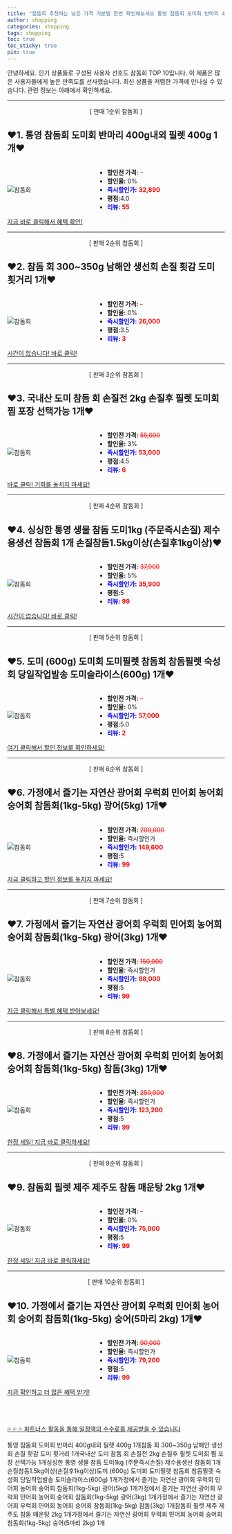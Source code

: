 ```yaml
---
title: "참돔회 추천하는 낮은 가격 기본템 한번 확인해보세요 통영 참돔회 도미회 반마리 400g내외"
author: shopping
categories: shopping
tags: shopping
toc: true
toc_sticky: true
pin: true
---
```

안녕하세요. 인기 상품들로 구성된 사용자 선호도 참돔회 TOP 10입니다. 이 제품은 많은 사용자들에게 높은 만족도를 선사했습니다. 최신 상품을 저렴한 가격에 만나실 수 있습니다. 관련 정보는 아래에서 확인하세요.

---
<p class="toplist" style="margin: 0 auto; display: block; width: fit-content;">[ 판매 1순위 참돔회 ]</p>

<h2><strong>❤️1. 통영 참돔회 도미회 반마리 400g내외 필렛 400g 1개❤️</strong></h2>

<div style="display: flex; align-items: center;">
    <div style="flex: 0.4;">
        <img src="https://thumbnail6.coupangcdn.com/thumbnails/remote/230x230ex/image/vendor_inventory/bbef/23e55cc018cd9a972eda8e8ee8c5902d91c234252795f8e4c9ed3b6ef2fd.jpg" alt="참돔회" style="max-width: 100%;">
    </div>
    <div style="flex: 0.6; margin-left: 10px;">
        <ul>
            <li><strong>할인전 가격:</strong> <del style="color: red;">-</del></li>
            <li><strong>할인율:</strong> 0%</li>
            <li><span style='color:blue'><strong>즉시할인가:</strong></span> <span style='color:red'><strong>32,890</strong></span></li>
            <li><strong>평점:</strong>4.0</li>
            <li><span style='color:blue'><strong>리뷰:</strong></span> <span style='color:red'><strong>55</strong></span></li>
        </ul>
    </div>
</div>
<div class="center">
    <a href="https://selin100587001.github.io?lptag=AF9450613&subid=githubio&pageKey=2317962189&traceid=V0-153&itemId=4001289925&vendorItemId=70645291559" class="myButton">
        지금 바로 클릭해서 혜택 확인!
    </a>
</div>


---
<p class="toplist" style="margin: 0 auto; display: block; width: fit-content;">[ 판매 2순위 참돔회 ]</p>

<h2><strong>❤️2. 참돔 회 300~350g 남해안 생선회 손질 횟감 도미 횟거리 1개❤️</strong></h2>

<div style="display: flex; align-items: center;">
    <div style="flex: 0.4;">
        <img src="https://thumbnail7.coupangcdn.com/thumbnails/remote/230x230ex/image/vendor_inventory/1dde/9b6dd9dea6169bf1d87e90dce79eec69bb3b86ffc951002203b58efff1df.jpg" alt="참돔회" style="max-width: 100%;">
    </div>
    <div style="flex: 0.6; margin-left: 10px;">
        <ul>
            <li><strong>할인전 가격:</strong> <del style="color: red;">-</del></li>
            <li><strong>할인율:</strong> 0%</li>
            <li><span style='color:blue'><strong>즉시할인가:</strong></span> <span style='color:red'><strong>26,000</strong></span></li>
            <li><strong>평점:</strong>3.5</li>
            <li><span style='color:blue'><strong>리뷰:</strong></span> <span style='color:red'><strong>3</strong></span></li>
        </ul>
    </div>
</div>
<div class="center">
    <a href="https://selin100587001.github.io?lptag=AF9450613&subid=githubio&pageKey=1600412822&traceid=V0-153&itemId=2733807390&vendorItemId=70723926102" class="myButton">
        시간이 없습니다! 바로 클릭!
    </a>
</div>


---
<p class="toplist" style="margin: 0 auto; display: block; width: fit-content;">[ 판매 3순위 참돔회 ]</p>

<h2><strong>❤️3. 국내산 도미 참돔 회 손질전 2kg 손질후 필렛 도미회 찜 포장 선택가능 1개❤️</strong></h2>

<div style="display: flex; align-items: center;">
    <div style="flex: 0.4;">
        <img src="https://thumbnail10.coupangcdn.com/thumbnails/remote/230x230ex/image/vendor_inventory/2ecd/593ad4dfdfd899e453da485f3a2f767a7993abbaa7ef7b88f2d4a76b9712.jpg" alt="참돔회" style="max-width: 100%;">
    </div>
    <div style="flex: 0.6; margin-left: 10px;">
        <ul>
            <li><strong>할인전 가격:</strong> <del style="color: red;">55,000</del></li>
            <li><strong>할인율:</strong> 3%</li>
            <li><span style='color:blue'><strong>즉시할인가:</strong></span> <span style='color:red'><strong>53,000</strong></span></li>
            <li><strong>평점:</strong>4.5</li>
            <li><span style='color:blue'><strong>리뷰:</strong></span> <span style='color:red'><strong>6</strong></span></li>
        </ul>
    </div>
</div>
<div class="center">
    <a href="https://selin100587001.github.io?lptag=AF9450613&subid=githubio&pageKey=4328897313&traceid=V0-153&itemId=5050295352&vendorItemId=72360016503" class="myButton">
        바로 클릭! 기회를 놓치지 마세요!
    </a>
</div>


---
<p class="toplist" style="margin: 0 auto; display: block; width: fit-content;">[ 판매 4순위 참돔회 ]</p>

<h2><strong>❤️4. 싱싱한 통영 생물 참돔 도미1kg (주문즉시손질) 제수용생선 참돔회 1개 손질참돔1.5kg이상(손질후1kg이상)❤️</strong></h2>

<div style="display: flex; align-items: center;">
    <div style="flex: 0.4;">
        <img src="https://thumbnail10.coupangcdn.com/thumbnails/remote/230x230ex/image/vendor_inventory/fc4c/50c0be423a48c475bbd17f564a59fd087d4842069b6a1378d096c0a13b94.jpg" alt="참돔회" style="max-width: 100%;">
    </div>
    <div style="flex: 0.6; margin-left: 10px;">
        <ul>
            <li><strong>할인전 가격:</strong> <del style="color: red;">37,900</del></li>
            <li><strong>할인율:</strong> 5%</li>
            <li><span style='color:blue'><strong>즉시할인가:</strong></span> <span style='color:red'><strong>35,900</strong></span></li>
            <li><strong>평점:</strong>5</li>
            <li><span style='color:blue'><strong>리뷰:</strong></span> <span style='color:red'><strong>99</strong></span></li>
        </ul>
    </div>
</div>
<div class="center">
    <a href="https://selin100587001.github.io?lptag=AF9450613&subid=githubio&pageKey=8254923414&traceid=V0-153&itemId=23771305879&vendorItemId=90795586220" class="myButton">
        시간이 없습니다! 바로 클릭!
    </a>
</div>


---
<p class="toplist" style="margin: 0 auto; display: block; width: fit-content;">[ 판매 5순위 참돔회 ]</p>

<h2><strong>❤️5. 도미 (600g) 도미회 도미필렛 참돔회 참돔필렛 숙성회 당일작업발송 도미슬라이스(600g) 1개❤️</strong></h2>

<div style="display: flex; align-items: center;">
    <div style="flex: 0.4;">
        <img src="https://thumbnail6.coupangcdn.com/thumbnails/remote/230x230ex/image/vendor_inventory/2ca3/dab1b02d697384663a0c2c779ff408e290956e84c33b2f20a2d2dd75c487.png" alt="참돔회" style="max-width: 100%;">
    </div>
    <div style="flex: 0.6; margin-left: 10px;">
        <ul>
            <li><strong>할인전 가격:</strong> <del style="color: red;">-</del></li>
            <li><strong>할인율:</strong> 0%</li>
            <li><span style='color:blue'><strong>즉시할인가:</strong></span> <span style='color:red'><strong>57,000</strong></span></li>
            <li><strong>평점:</strong>5.0</li>
            <li><span style='color:blue'><strong>리뷰:</strong></span> <span style='color:red'><strong>2</strong></span></li>
        </ul>
    </div>
</div>
<div class="center">
    <a href="https://selin100587001.github.io?lptag=AF9450613&subid=githubio&pageKey=8248588850&traceid=V0-153&itemId=8802030979&vendorItemId=76088890468" class="myButton">
        여기 클릭해서 할인 정보를 확인하세요!
    </a>
</div>


---
<p class="toplist" style="margin: 0 auto; display: block; width: fit-content;">[ 판매 6순위 참돔회 ]</p>

<h2><strong>❤️6. 가정에서 즐기는 자연산 광어회 우럭회 민어회 농어회 숭어회 참돔회(1kg-5kg) 광어(5kg) 1개❤️</strong></h2>

<div style="display: flex; align-items: center;">
    <div style="flex: 0.4;">
        <img src="https://thumbnail6.coupangcdn.com/thumbnails/remote/230x230ex/image/vendor_inventory/a767/b4c2dd6380193898334c066432b1f0902caa6c5e7e3432ec62cee4b1b11b.jpeg" alt="참돔회" style="max-width: 100%;">
    </div>
    <div style="flex: 0.6; margin-left: 10px;">
        <ul>
            <li><strong>할인전 가격:</strong> <del style="color: red;">200,000</del></li>
            <li><strong>할인율:</strong> 즉시할인가</li>
            <li><span style='color:blue'><strong>즉시할인가:</strong></span> <span style='color:red'><strong>149,600</strong></span></li>
            <li><strong>평점:</strong>5</li>
            <li><span style='color:blue'><strong>리뷰:</strong></span> <span style='color:red'><strong>99</strong></span></li>
        </ul>
    </div>
</div>
<div class="center">
    <a href="https://selin100587001.github.io?lptag=AF9450613&subid=githubio&pageKey=8250631061&traceid=V0-153&itemId=21167659620&vendorItemId=88229127869" class="myButton">
        지금 클릭하고 할인 정보를 놓치지 마세요!
    </a>
</div>


---
<p class="toplist" style="margin: 0 auto; display: block; width: fit-content;">[ 판매 7순위 참돔회 ]</p>

<h2><strong>❤️7. 가정에서 즐기는 자연산 광어회 우럭회 민어회 농어회 숭어회 참돔회(1kg-5kg) 광어(3kg) 1개❤️</strong></h2>

<div style="display: flex; align-items: center;">
    <div style="flex: 0.4;">
        <img src="https://thumbnail7.coupangcdn.com/thumbnails/remote/230x230ex/image/vendor_inventory/3043/d262735993965abcaafac8c55e83082b9d06f5af9ac2db1a6676d4f132d5.jpeg" alt="참돔회" style="max-width: 100%;">
    </div>
    <div style="flex: 0.6; margin-left: 10px;">
        <ul>
            <li><strong>할인전 가격:</strong> <del style="color: red;">150,000</del></li>
            <li><strong>할인율:</strong> 즉시할인가</li>
            <li><span style='color:blue'><strong>즉시할인가:</strong></span> <span style='color:red'><strong>88,000</strong></span></li>
            <li><strong>평점:</strong>5</li>
            <li><span style='color:blue'><strong>리뷰:</strong></span> <span style='color:red'><strong>99</strong></span></li>
        </ul>
    </div>
</div>
<div class="center">
    <a href="https://selin100587001.github.io?lptag=AF9450613&subid=githubio&pageKey=8249175979&traceid=V0-153&itemId=21167659642&vendorItemId=88229127888" class="myButton">
        지금 클릭해서 특별 혜택 받아보세요!
    </a>
</div>


---
<p class="toplist" style="margin: 0 auto; display: block; width: fit-content;">[ 판매 8순위 참돔회 ]</p>

<h2><strong>❤️8. 가정에서 즐기는 자연산 광어회 우럭회 민어회 농어회 숭어회 참돔회(1kg-5kg) 참돔(3kg) 1개❤️</strong></h2>

<div style="display: flex; align-items: center;">
    <div style="flex: 0.4;">
        <img src="https://thumbnail7.coupangcdn.com/thumbnails/remote/230x230ex/image/vendor_inventory/4f32/141d2af737fde4823fd3abd015501b810673e5a40cf946fb3ffc9ebed306.jpeg" alt="참돔회" style="max-width: 100%;">
    </div>
    <div style="flex: 0.6; margin-left: 10px;">
        <ul>
            <li><strong>할인전 가격:</strong> <del style="color: red;">250,000</del></li>
            <li><strong>할인율:</strong> 즉시할인가</li>
            <li><span style='color:blue'><strong>즉시할인가:</strong></span> <span style='color:red'><strong>123,200</strong></span></li>
            <li><strong>평점:</strong>5</li>
            <li><span style='color:blue'><strong>리뷰:</strong></span> <span style='color:red'><strong>99</strong></span></li>
        </ul>
    </div>
</div>
<div class="center">
    <a href="https://selin100587001.github.io?lptag=AF9450613&subid=githubio&pageKey=8250417185&traceid=V0-153&itemId=21167659648&vendorItemId=88229127892" class="myButton">
        한정 세일! 지금 바로 클릭하세요!
    </a>
</div>


---
<p class="toplist" style="margin: 0 auto; display: block; width: fit-content;">[ 판매 9순위 참돔회 ]</p>

<h2><strong>❤️9. 참돔회 필렛 제주 제주도 참돔 매운탕 2kg 1개❤️</strong></h2>

<div style="display: flex; align-items: center;">
    <div style="flex: 0.4;">
        <img src="https://thumbnail9.coupangcdn.com/thumbnails/remote/230x230ex/image/vendor_inventory/aab6/34071aaf5cf18405023aba81e7a0f29634d7d466467a7d763d791a3f6ee6.jpg" alt="참돔회" style="max-width: 100%;">
    </div>
    <div style="flex: 0.6; margin-left: 10px;">
        <ul>
            <li><strong>할인전 가격:</strong> <del style="color: red;">-</del></li>
            <li><strong>할인율:</strong> 0%</li>
            <li><span style='color:blue'><strong>즉시할인가:</strong></span> <span style='color:red'><strong>75,000</strong></span></li>
            <li><strong>평점:</strong>5</li>
            <li><span style='color:blue'><strong>리뷰:</strong></span> <span style='color:red'><strong>99</strong></span></li>
        </ul>
    </div>
</div>
<div class="center">
    <a href="https://selin100587001.github.io?lptag=AF9450613&subid=githubio&pageKey=6627175363&traceid=V0-153&itemId=15093127342&vendorItemId=82315197277" class="myButton">
        한정 세일! 지금 바로 클릭하세요!
    </a>
</div>


---
<p class="toplist" style="margin: 0 auto; display: block; width: fit-content;">[ 판매 10순위 참돔회 ]</p>

<h2><strong>❤️10. 가정에서 즐기는 자연산 광어회 우럭회 민어회 농어회 숭어회 참돔회(1kg-5kg) 숭어(5마리  2kg) 1개❤️</strong></h2>

<div style="display: flex; align-items: center;">
    <div style="flex: 0.4;">
        <img src="https://thumbnail9.coupangcdn.com/thumbnails/remote/230x230ex/image/vendor_inventory/4247/2d4005a5a4cc32a5423d08ed93dd6ac9265d348f69195d0a2750b61c2d0e.jpg" alt="참돔회" style="max-width: 100%;">
    </div>
    <div style="flex: 0.6; margin-left: 10px;">
        <ul>
            <li><strong>할인전 가격:</strong> <del style="color: red;">90,000</del></li>
            <li><strong>할인율:</strong> 즉시할인가</li>
            <li><span style='color:blue'><strong>즉시할인가:</strong></span> <span style='color:red'><strong>79,200</strong></span></li>
            <li><strong>평점:</strong>5</li>
            <li><span style='color:blue'><strong>리뷰:</strong></span> <span style='color:red'><strong>99</strong></span></li>
        </ul>
    </div>
</div>
<div class="center">
    <a href="https://selin100587001.github.io?lptag=AF9450613&subid=githubio&pageKey=8250782055&traceid=V0-153&itemId=21167659638&vendorItemId=88229127882" class="myButton">
        지금 확인하고 더 많은 혜택 받기!
    </a>
</div>

<br><br><br>[💦 💦 💦 파트너스 활동을 통해 일정액의 수수료를 제공받을 수 있습니다](https://link.coupang.com/a/bcpT2c)<br><br>통영 참돔회 도미회 반마리 400g내외 필렛 400g 1개참돔 회 300~350g 남해안 생선회 손질 횟감 도미 횟거리 1개국내산 도미 참돔 회 손질전 2kg 손질후 필렛 도미회 찜 포장 선택가능 1개싱싱한 통영 생물 참돔 도미1kg (주문즉시손질) 제수용생선 참돔회 1개 손질참돔1.5kg이상(손질후1kg이상)도미 (600g) 도미회 도미필렛 참돔회 참돔필렛 숙성회 당일작업발송 도미슬라이스(600g) 1개가정에서 즐기는 자연산 광어회 우럭회 민어회 농어회 숭어회 참돔회(1kg-5kg) 광어(5kg) 1개가정에서 즐기는 자연산 광어회 우럭회 민어회 농어회 숭어회 참돔회(1kg-5kg) 광어(3kg) 1개가정에서 즐기는 자연산 광어회 우럭회 민어회 농어회 숭어회 참돔회(1kg-5kg) 참돔(3kg) 1개참돔회 필렛 제주 제주도 참돔 매운탕 2kg 1개가정에서 즐기는 자연산 광어회 우럭회 민어회 농어회 숭어회 참돔회(1kg-5kg) 숭어(5마리  2kg) 1개